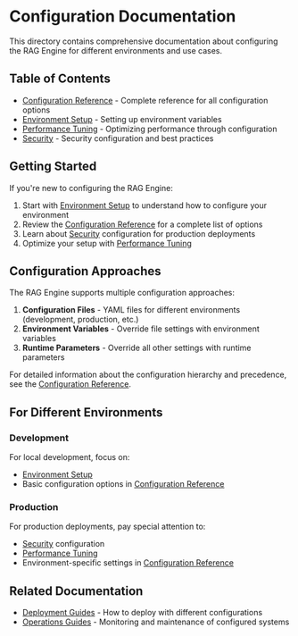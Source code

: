 # Configuration Documentation

This directory contains comprehensive documentation about configuring the RAG Engine for different environments and use cases.

## Table of Contents

- [Configuration Reference](./configuration-reference.md) - Complete reference for all configuration options
- [Environment Setup](./environment-setup.md) - Setting up environment variables
- [Performance Tuning](./performance-tuning.md) - Optimizing performance through configuration
- [Security](./security.md) - Security configuration and best practices

## Getting Started

If you're new to configuring the RAG Engine:

1. Start with [Environment Setup](./environment-setup.md) to understand how to configure your environment
2. Review the [Configuration Reference](./configuration-reference.md) for a complete list of options
3. Learn about [Security](./security.md) configuration for production deployments
4. Optimize your setup with [Performance Tuning](./performance-tuning.md)

## Configuration Approaches

The RAG Engine supports multiple configuration approaches:

1. **Configuration Files** - YAML files for different environments (development, production, etc.)
2. **Environment Variables** - Override file settings with environment variables
3. **Runtime Parameters** - Override all other settings with runtime parameters

For detailed information about the configuration hierarchy and precedence, see the [Configuration Reference](./configuration-reference.md).

## For Different Environments

### Development
For local development, focus on:
- [Environment Setup](./environment-setup.md)
- Basic configuration options in [Configuration Reference](./configuration-reference.md)

### Production
For production deployments, pay special attention to:
- [Security](./security.md) configuration
- [Performance Tuning](./performance-tuning.md)
- Environment-specific settings in [Configuration Reference](./configuration-reference.md)

## Related Documentation

- [Deployment Guides](../deployment/) - How to deploy with different configurations
- [Operations Guides](../operations/) - Monitoring and maintenance of configured systems